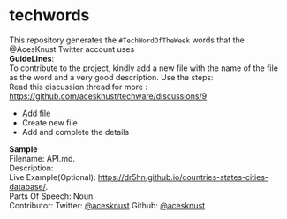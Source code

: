 # techwords
This repository generates the `#TechWordOfTheWeek` words that the @AcesKnust Twitter account uses   
**GuideLines**:    
To contribute to the project, kindly add a new file with the name of the file as the word and a very good description. Use the steps:   
Read this discussion thread for more : https://github.com/acesknust/techware/discussions/9

- Add file 
- Create new file
- Add and complete the details

**Sample**    
Filename: API.md.     
Description:    
Live Example(Optional): https://dr5hn.github.io/countries-states-cities-database/.    
Parts Of Speech: Noun.    
Contributor: Twitter: [@acesknust](https://twitter.com/acesknust) Github: [@acesknust](https://github.com/acesknust)



